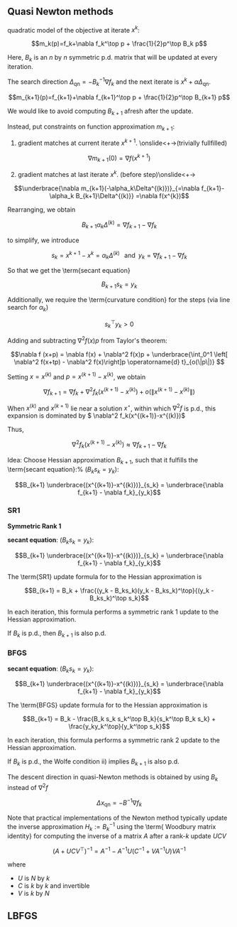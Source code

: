 ## Quasi Newton methods

quadratic model of the objective at iterate $x^k$:

$$m_k(p)=f_k+\nabla f_k^\top p + \frac{1}{2}p^\top B_k p$$

Here, $B_k$ is an $n$ by $n$ symmetric p.d. matrix that will be updated at every iteration.

The search direction $\Delta_{\operatorname{qn}}= -B_k^{-1}\nabla f_k$ and the next iterate is $x^k+\alpha\Delta_{\operatorname{qn}}$.

$$m_{k+1}(p)=f_{k+1}+\nabla f_{k+1}^\top p + \frac{1}{2}p^\top B_{k+1} p$$

We would like to avoid computing $B_{k+1}$ afresh after the update.

Instead, put constraints on function approximation $m_{k+1}$:
1. gradient matches at current iterate $x^{k+1}$. \onslide<+->(trivially fullfilled)

$$\nabla m_{k+1}(0) = \nabla f(x^{k+1})$$ 

2.  gradient matches at last iterate $x^{k}$. (before step)\onslide<+->

$$\underbrace{\nabla m_{k+1}(-\alpha_k\Delta^{(k)})}_{=\nabla f_{k+1}-\alpha_k B_{k+1}\Delta^{(k)}} =\nabla f(x^{k})$$ 

Rearranging, we obtain

$$B_{k+1}\alpha_k\Delta^{(k)} = \nabla f_{k+1} - \nabla f_k$$

to simplify, we introduce

$$s_k=x^{k+1}-x^k = \alpha_k\Delta^{(k)}\;\;\;\text{and}\;\;y_k=\nabla f_{k+1} - \nabla f_k$$

So that we get the \term{secant equation}

$$B_{k+1}s_k = y_k$$

Additionally, we require the \term{curvature condition} for the steps (via line search for $\alpha_k$)

$$s_k^\top y_k>0$$

Adding and subtracting $\nabla^2 f(x)p$ from Taylor's theorem:

$$\nabla f (x+p) = \nabla f(x) + \nabla^2 f(x)p + \underbrace{\int_0^1 \left[ \nabla^2 f(x+tp) - \nabla^2 f(x)\right]p \operatorname{d} t}_{o(\|p\|)} $$

Setting $x=x^{(k)}$ and $p=x^{(k+1)}-x^{(k)}$, we obtain

$$\nabla f_{k+1} = \nabla f_k + \nabla^2 f_k(x^{(k+1)}-x^{(k)}) + o(\|x^{(k+1)}-x^{(k)}\|) $$

When $x^{(k)}$ and $x^{(k+1)}$ lie near a solution $x^\star$, within  which $\nabla^2f$ is p.d., this expansion is dominated by $ \nabla^2 f_k(x^{(k+1)}-x^{(k)})$

Thus,

$$\nabla^2f_k(x^{(k+1)}-x^{(k)})\approx \nabla f_{k+1} - \nabla f_k$$

Idea: Choose Hessian approximation $B_{k+1}$, such that it fulfills the \term{secant equation}:% $(B_k s_k=y_k)$:

$$B_{k+1} \underbrace{(x^{(k+1)}-x^{(k)})}_{s_k} = \underbrace{\nabla f_{k+1} - \nabla f_k}_{y_k}$$


### SR1
**Symmetric Rank 1**

**secant equation**: $(B_k s_k=y_k)$:

$$B_{k+1} \underbrace{(x^{(k+1)}-x^{(k)})}_{s_k} = \underbrace{\nabla f_{k+1} - \nabla f_k}_{y_k}$$

The \term{SR1} update formula for to the Hessian approximation is

$$B_{k+1} = B_k + \frac{(y_k - B_ks_k)(y_k - B_ks_k)^\top}{(y_k - B_ks_k)^\top s_k}$$

In each iteration, this formula performs a symmetric rank 1 update to the Hessian approximation.

If $B_k$ is p.d., then $B_{k+1}$ is also p.d.

### BFGS

**secant equation**: $(B_k s_k=y_k)$:

$$B_{k+1} \underbrace{(x^{(k+1)}-x^{(k)})}_{s_k} = \underbrace{\nabla f_{k+1} - \nabla f_k}_{y_k}$$

The \term{BFGS} update formula for to the Hessian approximation is

$$B_{k+1} = B_k - \frac{B_k s_k s_k^\top B_k}{s_k^\top B_k s_k} + \frac{y_ky_k^\top}{y_k^\top s_k}$$

In each iteration, this formula performs a symmetric rank 2 update to the Hessian approximation.

If $B_k$ is p.d., the Wolfe condition ii) implies $B_{k+1}$ is also p.d.

The descent direction in quasi-Newton methods is obtained by using $B_k$ instead of $\nabla^2 f$

$$\Delta x_{\operatorname{qn}} = -B^{-1}\nabla f_k$$

Note that practical implementations of the Newton method typically update the inverse approximation $H_k:=B_k^{-1}$ using the \term{ Woodbury matrix identity} for computing the inverse of a matrix $A$ after a rank-$k$ update $UCV$

$$\left(A+UCV^\top\right)^{-1} = A^{-1} - A^{-1}U\left(C^{-1} + VA^{-1}U\right)VA^{-1}$$

where

- $U$ is $N$ by $k$
- $C$ is $k$ by $k$ and invertible
- $V$ is $k$ by $N$ 


## LBFGS

